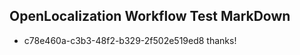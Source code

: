 ## OpenLocalization Workflow Test MarkDown

* c78e460a-c3b3-48f2-b329-2f502e519ed8 
thanks!



<!--HONumber=Jan16_HO4-->
